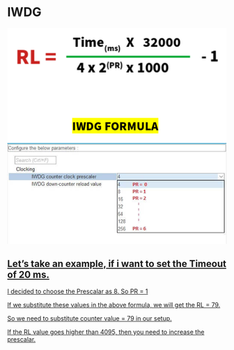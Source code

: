 # IWDG

<a href=""><img src="https://github.com/amin-amani/Stm32F103Cube/blob/master/Watchdog/IWDG_FORMULA.png" alt="LPIC1 ||" width="600"/> 
<a href=""><img src="https://github.com/amin-amani/Stm32F103Cube/blob/master/Watchdog/iwdg3.jpeg" alt="LPIC1 ||" width="600"/> 

## Let’s take an example, if i want to set the Timeout of 20 ms.

I decided to choose the Prescalar as 8. So PR = 1

If we substitute these values in the above formula, we will get the RL = 79.

So we need to substitute counter value = 79 in our setup.

If the RL value goes higher than 4095, then you need to increase the prescalar.
